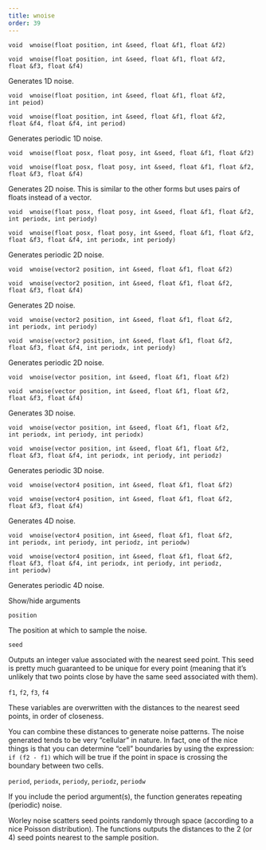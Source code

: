 ```yaml
---
title: wnoise
order: 39
---
```

`void  wnoise(float position, int &seed, float &f1, float &f2)`

`void  wnoise(float position, int &seed, float &f1, float &f2, float &f3, float &f4)`

Generates 1D noise.

`void  wnoise(float position, int &seed, float &f1, float &f2, int peiod)`

`void  wnoise(float position, int &seed, float &f1, float &f2, float &f4, float &f4, int period)`

Generates periodic 1D noise.

`void  wnoise(float posx, float posy, int &seed, float &f1, float &f2)`

`void  wnoise(float posx, float posy, int &seed, float &f1, float &f2, float &f3, float &f4)`

Generates 2D noise. This is similar to the other forms but uses pairs of floats instead of a vector.

`void  wnoise(float posx, float posy, int &seed, float &f1, float &f2, int periodx, int periody)`

`void  wnoise(float posx, float posy, int &seed, float &f1, float &f2, float &f3, float &f4, int periodx, int periody)`

Generates periodic 2D noise.

`void  wnoise(vector2 position, int &seed, float &f1, float &f2)`

`void  wnoise(vector2 position, int &seed, float &f1, float &f2, float &f3, float &f4)`

Generates 2D noise.

`void  wnoise(vector2 position, int &seed, float &f1, float &f2, int periodx, int periody)`

`void  wnoise(vector2 position, int &seed, float &f1, float &f2, float &f3, float &f4, int periodx, int periody)`

Generates periodic 2D noise.

`void  wnoise(vector position, int &seed, float &f1, float &f2)`

`void  wnoise(vector position, int &seed, float &f1, float &f2, float &f3, float &f4)`

Generates 3D noise.

`void  wnoise(vector position, int &seed, float &f1, float &f2, int periodx, int periody, int periodx)`

`void  wnoise(vector position, int &seed, float &f1, float &f2, float &f3, float &f4, int periodx, int periody, int periodz)`

Generates periodic 3D noise.

`void  wnoise(vector4 position, int &seed, float &f1, float &f2)`

`void  wnoise(vector4 position, int &seed, float &f1, float &f2, float &f3, float &f4)`

Generates 4D noise.

`void  wnoise(vector4 position, int &seed, float &f1, float &f2, int periodx, int periody, int periodz, int periodw)`

`void  wnoise(vector4 position, int &seed, float &f1, float &f2, float &f3, float &f4, int periodx, int periody, int periodz, int periodw)`

Generates periodic 4D noise.

Show/hide arguments

`position`

The position at which to sample the noise.

`seed`

Outputs an integer value associated with the nearest seed point. This seed is pretty much guaranteed to be unique for every point (meaning that it’s unlikely that two points close by have the same seed associated with them).

`f1`, `f2`, `f3`, `f4`

These variables are overwritten with the distances to the nearest seed points, in order of closeness.

You can combine these distances to generate noise patterns. The noise generated tends to be very “cellular” in nature. In fact, one of the nice things is that you can determine “cell” boundaries by using the expression: `if (f2 - f1)` which will be true if the point in space is crossing the boundary between two cells.

`period`, `periodx`, `periody`, `periodz`, `periodw`

If you include the period argument(s), the function generates repeating (periodic) noise.

Worley noise scatters seed points randomly through space (according to a nice Poisson distribution). The functions outputs the distances to the 2 (or 4) seed points nearest to the sample position.
